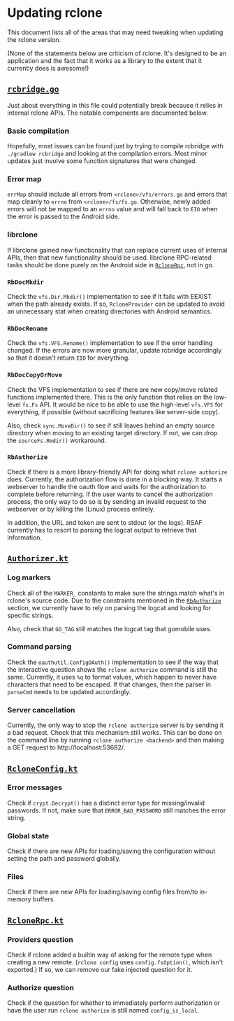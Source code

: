 # Updating rclone

This document lists all of the areas that may need tweaking when updating the rclone version.

(None of the statements below are criticism of rclone. It's designed to be an application and the fact that it works as a library to the extent that it currently does is awesome!)

## [`rcbridge.go`](rcbridge/rcbridge.go)

Just about everything in this file could potentially break because it relies in internal rclone APIs. The notable components are documented below.

### Basic compilation

Hopefully, most issues can be found just by trying to compile rcbridge with `./gradlew rcbridge` and looking at the compilation errors. Most minor updates just involve some function signatures that were changed.

### Error map

`errMap` should include all errors from `<rclone>/vfs/errors.go` and errors that map cleanly to `errno` from `<rclone>/fs/fs.go`. Otherwise, newly added errors will not be mapped to an `errno` value and will fall back to `EIO` when the error is passed to the Android side.

### librclone

If librclone gained new functionality that can replace current uses of internal APIs, then that new functionality should be used. librclone RPC-related tasks should be done purely on the Android side in [`RcloneRpc`](./app/src/main/java/com/chiller3/rsaf/rclone/RcloneRpc.kt), not in go.

### `RbDocMkdir`

Check the `vfs.Dir.Mkdir()` implementation to see if it fails with EEXIST when the path already exists. If so, `RcloneProvider` can be updated to avoid an unnecessary stat when creating directories with Android semantics.

### `RbDocRename`

Check the `vfs.VFS.Rename()` implementation to see if the error handling changed. If the errors are now more granular, update rcbridge accordingly so that it doesn't return `EIO` for everything.

### `RbDocCopyOrMove`

Check the VFS implementation to see if there are new copy/move related functions implemented there. This is the only function that relies on the low-level `fs.Fs` API. It would be nice to be able to use the high-level `vfs.VFS` for everything, if possible (without sacrificing features like server-side copy).

Also, check `sync.MoveDir()` to see if still leaves behind an empty source directory when moving to an existing target directory. If not, we can drop the `sourceFs.Rmdir()` workaround.

### `RbAuthorize`

Check if there is a more library-friendly API for doing what `rclone authorize` does. Currently, the authorization flow is done in a blocking way. It starts a webserver to handle the oauth flow and waits for the authorization to complete before returning. If the user wants to cancel the authorization process, the only way to do so is by sending an invalid request to the webserver or by killing the (Linux) process entirely.

In addition, the URL and token are sent to stdout (or the logs). RSAF currently has to resort to parsing the logcat output to retrieve that information.

## [`Authorizer.kt`](./app/src/main/java/com/chiller3/rsaf/rclone/Authorizer.kt)

### Log markers

Check all of the `MARKER_` constants to make sure the strings match what's in rclone's source code. Due to the constraints mentioned in the [`RbAuthorize`](#rbauthorize) section, we currently have to rely on parsing the logcat and looking for specific strings.

Also, check that `GO_TAG` still matches the logcat tag that gomobile uses.

### Command parsing

Check the `oauthutil.ConfigOAuth()` implementation to see if the way that the interactive question shows the `rclone authorize` command is still the same. Currently, it uses `%q` to format values, which happen to never have characters that need to be escaped. If that changes, then the parser in `parseCmd` needs to be updated accordingly.

### Server cancellation

Currently, the only way to stop the `rclone authorize` server is by sending it a bad request. Check that this mechanism still works. This can be done on the command line by running `rclone authorize <backend>` and then making a GET request to http://localhost:53682/.

## [`RcloneConfig.kt`](./app/src/main/java/com/chiller3/rsaf/rclone/RcloneConfig.kt)

### Error messages

Check if `crypt.Decrypt()` has a distinct error type for missing/invalid passwords. If not, make sure that `ERROR_BAD_PASSWORD` still matches the error string.

### Global state

Check if there are new APIs for loading/saving the configuration without setting the path and password globally.

### Files

Check if there are new APIs for loading/saving config files from/to in-memory buffers.

## [`RcloneRpc.kt`](./app/src/main/java/com/chiller3/rsaf/rclone/RcloneRpc.kt)

### Providers question

Check if rclone added a builtin way of asking for the remote type when creating a new remote. (`rclone config` uses `config.fsOption()`, which isn't exported.) If so, we can remove our fake injected question for it.

### Authorize question

Check if the question for whether to immediately perform authorization or have the user run `rclone authorize` is still named `config_is_local`.
